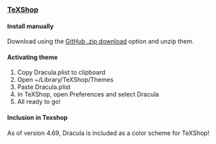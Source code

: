 ### [TeXShop](https://pages.uoregon.edu/koch/texshop/)

#### Install manually

Download using the [GitHub .zip download](https://github.com/dracula/texshop/archive/master.zip) option and unzip them.

#### Activating theme

1. Copy Dracula.plist to clipboard
2. Open ~/Library/TeXShop/Themes
3. Paste Dracula.plist
4. In TeXShop, open Preferences and select Dracula
5. All ready to go!

#### Inclusion in Texshop
As of version 4.69, Dracula is included as a color scheme for TeXShop!

